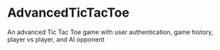 # AdvancedTicTacToe
An advanced Tic Tac Toe game with user authentication, game history, player vs player, and AI opponent
